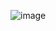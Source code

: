 ![image](https://user-images.githubusercontent.com/60572967/203128281-e9ede1a8-5746-4653-9e48-f4728f811455.png)
